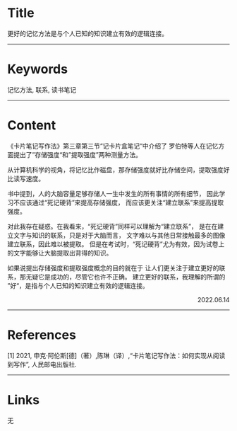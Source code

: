 # Title

更好的记忆方法是与个人已知的知识建立有效的逻辑连接。

---

# Keywords

记忆方法, 联系, 读书笔记

---
# Content

《卡片笔记写作法》第三章第三节“记卡片盒笔记“中介绍了
罗伯特等人在记忆方面提出了”存储强度“和”提取强度”两种测量方法。

从计算机科学的视角，将记忆比作磁盘，那存储强度就好比存储空间，提取强度好比读写速度。

书中提到，人的大脑容量足够存储人一生中发生的所有事情的所有细节，
因此学习不应该通过“死记硬背”来提高存储强度，
而应该更关注“建立联系”来提高提取强度。

对此我存在疑惑。在我看来，“死记硬背”同样可以理解为“建立联系”，
是在在建立文字与知识的联系，只是对于大脑而言，
文字难以与其他日常接触最多的图像建立联系，因此难以被提取。
但是在考试时，“死记硬背”尤为有效，因为试卷上的文字能够让大脑提取出背得的知识。

如果说提出存储强度和提取强度概念的目的就在于
让人们更关注于建立更好的联系，那无疑它是成功的，尽管它也许不正确。
建立更好的联系，我理解的所谓的 ”好“，是指与个人已知的知识建立有效的逻辑连接。

<p align="right">2022.06.14</p>

---
# References

[1] 2021, 申克·阿伦斯[德]（著）,陈琳（译）,“卡片笔记写作法：如何实现从阅读到写作”, 人民邮电出版社.

---
# Links

无